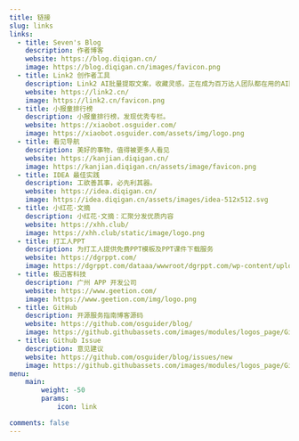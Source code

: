 ```yaml
---
title: 链接
slug: links
links:
  - title: Seven's Blog
    description: 作者博客
    website: https://blog.diqigan.cn/
    image: https://blog.diqigan.cn/images/favicon.png
  - title: Link2 创作者工具
    description: Link2 AI批量提取文案，收藏灵感，正在成为百万达人团队都在用的AI随身创作工具。
    website: https://link2.cn/
    image: https://link2.cn/favicon.png
  - title: 小报童排行榜
    description: 小报童排行榜，发现优秀专栏。
    website: https://xiaobot.osguider.com/
    image: https://xiaobot.osguider.com/assets/img/logo.png
  - title: 看见导航
    description: 美好的事物，值得被更多人看见
    website: https://kanjian.diqigan.cn/
    image: https://kanjian.diqigan.cn/assets/image/favicon.png
  - title: IDEA 最佳实践
    description: 工欲善其事，必先利其器。
    website: https://idea.diqigan.cn/
    image: https://idea.diqigan.cn/assets/images/idea-512x512.svg
  - title: 小红花·文摘
    description: 小红花·文摘：汇聚分发优质内容
    website: https://xhh.club/
    image: https://xhh.club/static/image/logo.png
  - title: 打工人PPT
    description: 为打工人提供免费PPT模板及PPT课件下载服务
    website: https://dgrppt.com/
    image: https://dgrppt.com/dataaa/wwwroot/dgrppt.com/wp-content/uploads/2023/12/cropped-1702479531-%E7%BC%96%E7%BB%84-2-180x180.png
  - title: 极迅客科技
    description: 广州 APP 开发公司
    website: https://www.geetion.com/
    image: https://www.geetion.com/img/logo.png
  - title: GitHub
    description: 开源服务指南博客源码
    website: https://github.com/osguider/blog/
    image: https://github.githubassets.com/images/modules/logos_page/GitHub-Mark.png
  - title: Github Issue
    description: 意见建议
    website: https://github.com/osguider/blog/issues/new
    image: https://github.githubassets.com/images/modules/logos_page/GitHub-Mark.png
menu:
    main:
        weight: -50
        params:
            icon: link

comments: false
---
```

